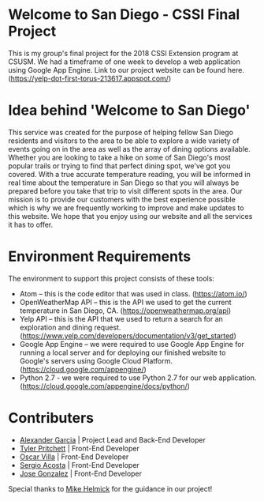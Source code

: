 # Welcome to San Diego - CSSI Final Project
This is my group's final project for the 2018 CSSI Extension program at CSUSM. We had a timeframe of one week to develop a web application using Google App Engine. Link to our project website can be found here. (https://yelp-dot-first-torus-213617.appspot.com/)

# Idea behind 'Welcome to San Diego'
This service was created for the purpose of helping fellow San Diego residents and visitors to the area to be able to explore a wide variety of events going on in the area as well as the array of dining options available. Whether you are looking to take a hike on some of San Diego's most popular trails or trying to find that perfect dining spot, we've got you covered. With a true accurate temperature reading, you will be informed in real time about the temperature in San Diego so that you will always be prepared before you take that trip to visit different spots in the area. Our mission is to provide our customers with the best experience possible which is why we are frequently working to improve and make updates to this website. We hope that you enjoy using our website and all the services it has to offer.

# Environment Requirements
The environment to support this project consists of these tools:
- Atom – this is the code editor that was used in class. (https://atom.io/)
- OpenWeatherMap API – this is the API we used to get the current temperature in San Diego, CA. (https://openweathermap.org/api)
- Yelp API – this is the API that we used to return a search for an exploration and dining request. (https://www.yelp.com/developers/documentation/v3/get_started)
- Google App Engine – we were required to use Google App Engine for running a local server and for deploying our finished website to Google's servers using Google Cloud Platform. (https://cloud.google.com/appengine/)
- Python 2.7 - we were required to use Python 2.7 for our web application. (https://cloud.google.com/appengine/docs/python/)

# Contributers
- [Alexander Garcia](https://www.linkedin.com/in/alexander-g-91485a132/) | Project Lead and Back-End Developer
- [Tyler Pritchett](https://www.linkedin.com/in/tyler-pritchett-641179169/) | Front-End Developer
- [Oscar Villa](https://www.linkedin.com/in/oscar-villa-642179169/) | Front-End Developer
- [Sergio Acosta](https://www.linkedin.com/in/sergio-a-612078127/) | Front-End Developer
- [Jose Gonzalez](https://www.linkedin.com/in/jose-gonzalez-50517a169/) | Front-End Developer

Special thanks to [Mike Helmick](https://github.com/mikehelmick) for the guidance in our project!
